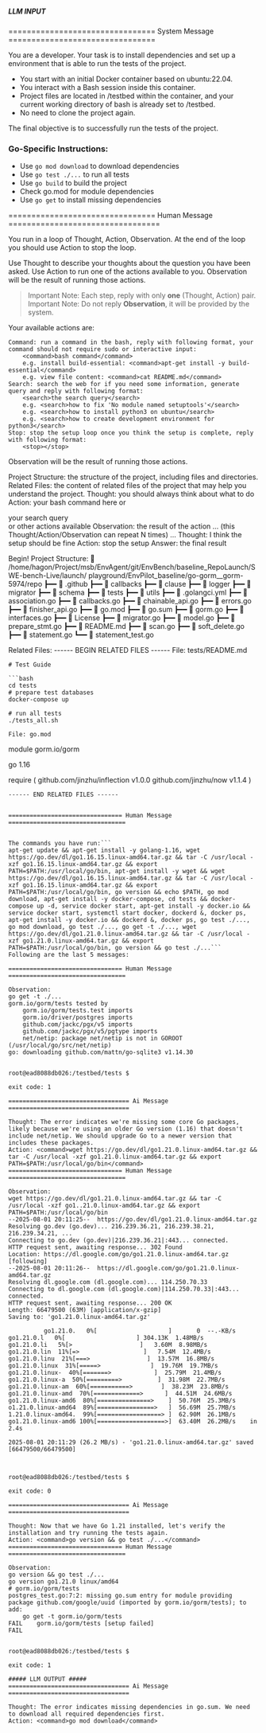 ##### LLM INPUT #####
================================ System Message ================================

You are a developer. Your task is to install dependencies and set up a environment that is able to run the tests of the project.

- You start with an initial Docker container based on ubuntu:22.04.
- You interact with a Bash session inside this container.
- Project files are located in /testbed within the container, and your current working directory of bash is already set to /testbed.
- No need to clone the project again.

The final objective is to successfully run the tests of the project.


### Go-Specific Instructions:
- Use `go mod download` to download dependencies
- Use `go test ./...` to run all tests
- Use `go build` to build the project
- Check go.mod for module dependencies
- Use `go get` to install missing dependencies


================================ Human Message =================================


You run in a loop of Thought, Action, Observation.
At the end of the loop you should use Action to stop the loop.

Use Thought to describe your thoughts about the question you have been asked.
Use Action to run one of the actions available to you.
Observation will be the result of running those actions.
> Important Note: Each step, reply with only **one** (Thought, Action) pair.
> Important Note: Do not reply **Observation**, it will be provided by the system.

Your available actions are:

    Command: run a command in the bash, reply with following format, your command should not require sudo or interactive input:
        <command>bash command</command>
        e.g. install build-essential: <command>apt-get install -y build-essential</command>
        e.g. view file content: <command>cat README.md</command>
    Search: search the web for if you need some information, generate query and reply with following format:
        <search>the search query</search>
        e.g. <search>how to fix 'No module named setuptools'</search>
        e.g. <search>how to install python3 on ubuntu</search>
        e.g. <search>how to create development environment for python3</search>
    Stop: stop the setup loop once you think the setup is complete, reply with following format:
        <stop></stop>
    

Observation will be the result of running those actions.


Project Structure: the structure of the project, including files and directories.
Related Files: the content of related files of the project that may help you understand the project.
Thought: you should always think about what to do
Action: <command>your bash command here</command> or <search>your search query</search> or other actions available
Observation: the result of the action
... (this Thought/Action/Observation can repeat N times) ...
Thought: I think the setup should be fine
Action: <stop>stop the setup</stop>
Answer: the final result

Begin!
Project Structure: 📂 
/home/hagon/Project/msb/EnvAgent/git/EnvBench/baseline_RepoLaunch/SWE-bench-Live/launch/
playground/EnvPilot_baseline/go-gorm__gorm-5974/repo
┣━━ 📂 .github
┣━━ 📂 callbacks
┣━━ 📂 clause
┣━━ 📂 logger
┣━━ 📂 migrator
┣━━ 📂 schema
┣━━ 📂 tests
┣━━ 📂 utils
┣━━ 📄 .golangci.yml
┣━━ 📄 association.go
┣━━ 📄 callbacks.go
┣━━ 📄 chainable_api.go
┣━━ 📄 errors.go
┣━━ 📄 finisher_api.go
┣━━ 📄 go.mod
┣━━ 📄 go.sum
┣━━ 📄 gorm.go
┣━━ 📄 interfaces.go
┣━━ 📄 License
┣━━ 📄 migrator.go
┣━━ 📄 model.go
┣━━ 📄 prepare_stmt.go
┣━━ 📄 README.md
┣━━ 📄 scan.go
┣━━ 📄 soft_delete.go
┣━━ 📄 statement.go
┗━━ 📄 statement_test.go

Related Files: ------ BEGIN RELATED FILES ------
File: tests/README.md
```
# Test Guide

```bash
cd tests
# prepare test databases
docker-compose up

# run all tests
./tests_all.sh
```

```
File: go.mod
```
module gorm.io/gorm

go 1.16

require (
	github.com/jinzhu/inflection v1.0.0
	github.com/jinzhu/now v1.1.4
)

```
------ END RELATED FILES ------


================================ Human Message =================================


The commands you have run:```
apt-get update && apt-get install -y golang-1.16, wget https://go.dev/dl/go1.16.15.linux-amd64.tar.gz && tar -C /usr/local -xzf go1.16.15.linux-amd64.tar.gz && export PATH=$PATH:/usr/local/go/bin, apt-get install -y wget && wget https://go.dev/dl/go1.16.15.linux-amd64.tar.gz && tar -C /usr/local -xzf go1.16.15.linux-amd64.tar.gz && export PATH=$PATH:/usr/local/go/bin, go version && echo $PATH, go mod download, apt-get install -y docker-compose, cd tests && docker-compose up -d, service docker start, apt-get install -y docker.io && service docker start, systemctl start docker, dockerd &, docker ps, apt-get install -y docker.io && dockerd &, docker ps, go test ./..., go mod download, go test ./..., go get -t ./..., wget https://go.dev/dl/go1.21.0.linux-amd64.tar.gz && tar -C /usr/local -xzf go1.21.0.linux-amd64.tar.gz && export PATH=$PATH:/usr/local/go/bin, go version && go test ./...```
Following are the last 5 messages:

================================ Human Message =================================

Observation:
go get -t ./...
gorm.io/gorm/tests tested by
	gorm.io/gorm/tests.test imports
	gorm.io/driver/postgres imports
	github.com/jackc/pgx/v5 imports
	github.com/jackc/pgx/v5/pgtype imports
	net/netip: package net/netip is not in GOROOT (/usr/local/go/src/net/netip)
go: downloading github.com/mattn/go-sqlite3 v1.14.30


root@ead8088db026:/testbed/tests $

exit code: 1

================================== Ai Message ==================================

Thought: The error indicates we're missing some core Go packages, likely because we're using an older Go version (1.16) that doesn't include net/netip. We should upgrade Go to a newer version that includes these packages.
Action: <command>wget https://go.dev/dl/go1.21.0.linux-amd64.tar.gz && tar -C /usr/local -xzf go1.21.0.linux-amd64.tar.gz && export PATH=$PATH:/usr/local/go/bin</command>
================================ Human Message =================================

Observation:
wget https://go.dev/dl/go1.21.0.linux-amd64.tar.gz && tar -C /usr/local -xzf go1..21.0.linux-amd64.tar.gz && export PATH=$PATH:/usr/local/go/bin
--2025-08-01 20:11:25--  https://go.dev/dl/go1.21.0.linux-amd64.tar.gz
Resolving go.dev (go.dev)... 216.239.36.21, 216.239.38.21, 216.239.34.21, ...
Connecting to go.dev (go.dev)|216.239.36.21|:443... connected.
HTTP request sent, awaiting response... 302 Found
Location: https://dl.google.com/go/go1.21.0.linux-amd64.tar.gz [following]
--2025-08-01 20:11:26--  https://dl.google.com/go/go1.21.0.linux-amd64.tar.gz
Resolving dl.google.com (dl.google.com)... 114.250.70.33
Connecting to dl.google.com (dl.google.com)|114.250.70.33|:443... connected.
HTTP request sent, awaiting response... 200 OK
Length: 66479500 (63M) [application/x-gzip]
Saving to: 'go1.21.0.linux-amd64.tar.gz'

          go1.21.0.   0%[                    ]       0  --.-KB/s                        go1.21.0.l   0%[                    ] 304.13K  1.48MB/s                       go1.21.0.li   5%[>                   ]   3.60M  8.98MB/s                      go1.21.0.lin  11%[=>                  ]   7.54M  12.4MB/s                     go1.21.0.linu  21%[===>                ]  13.57M  16.8MB/s                    go1.21.0.linux  31%[=====>              ]  19.76M  19.7MB/s                   go1.21.0.linux-  40%[=======>            ]  25.79M  21.4MB/s                  go1.21.0.linux-a  50%[=========>          ]  31.98M  22.7MB/s                 go1.21.0.linux-am  60%[===========>        ]  38.23M  23.8MB/s                go1.21.0.linux-amd  70%[=============>      ]  44.51M  24.6MB/s               go1.21.0.linux-amd6  80%[===============>    ]  50.76M  25.3MB/s               o1.21.0.linux-amd64  89%[================>   ]  56.69M  25.7MB/s               1.21.0.linux-amd64.  99%[==================> ]  62.90M  26.1MB/s               go1.21.0.linux-amd6 100%[===================>]  63.40M  26.2MB/s    in 2.4s    

2025-08-01 20:11:29 (26.2 MB/s) - 'go1.21.0.linux-amd64.tar.gz' saved [66479500/66479500]



root@ead8088db026:/testbed/tests $

exit code: 0

================================== Ai Message ==================================

Thought: Now that we have Go 1.21 installed, let's verify the installation and try running the tests again.
Action: <command>go version && go test ./...</command>
================================ Human Message =================================

Observation:
go version && go test ./...
go version go1.21.0 linux/amd64
# gorm.io/gorm/tests
postgres_test.go:7:2: missing go.sum entry for module providing package github.com/google/uuid (imported by gorm.io/gorm/tests); to add:
	go get -t gorm.io/gorm/tests
FAIL	gorm.io/gorm/tests [setup failed]
FAIL


root@ead8088db026:/testbed/tests $

exit code: 1

##### LLM OUTPUT #####
================================== Ai Message ==================================

Thought: The error indicates missing dependencies in go.sum. We need to download all required dependencies first.
Action: <command>go mod download</command>